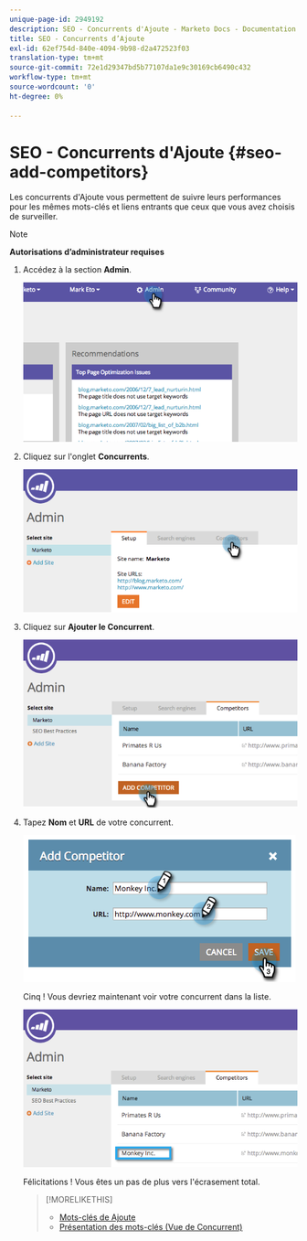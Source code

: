 ```yaml
---
unique-page-id: 2949192
description: SEO - Concurrents d'Ajoute - Marketo Docs - Documentation du produit
title: SEO - Concurrents d’Ajoute
exl-id: 62ef754d-840e-4094-9b98-d2a472523f03
translation-type: tm+mt
source-git-commit: 72e1d29347bd5b77107da1e9c30169cb6490c432
workflow-type: tm+mt
source-wordcount: '0'
ht-degree: 0%

---
```


# SEO - Concurrents d&#39;Ajoute {#seo-add-competitors}

Les concurrents d&#39;Ajoute vous permettent de suivre leurs performances pour les mêmes mots-clés et liens entrants que ceux que vous avez choisis de surveiller.

>[!NOTE]
>
>**Autorisations d’administrateur requises**

1. Accédez à la section **Admin**.

   ![](assets/image2014-9-17-21-3a12-3a15.png)

1. Cliquez sur l&#39;onglet **Concurrents**.

   ![](assets/image2014-9-17-21-3a12-3a31.png)

1. Cliquez sur **Ajouter le Concurrent**.

   ![](assets/image2014-9-17-21-3a12-3a38.png)

1. Tapez **Nom** et **URL** de votre concurrent.

   ![](assets/image2014-9-17-21-3a13-3a5.png)

   Cinq ! Vous devriez maintenant voir votre concurrent dans la liste.

   ![](assets/image2014-9-17-21-3a13-3a14.png)

   Félicitations ! Vous êtes un pas de plus vers l&#39;écrasement total.

   >[!MORELIKETHIS]
   >
   >* [Mots-clés de Ajoute](/help/marketo/product-docs/additional-apps/seo/keywords/seo-add-keywords.md)
   >* [Présentation des mots-clés (Vue de Concurrent)](/help/marketo/product-docs/additional-apps/seo/keywords/seo-understanding-keywords.md)

